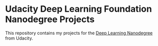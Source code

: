 # Udacity Deep Learning Foundation Nanodegree Projects

This repository contains my projects for the [Deep Learning Nanodegree](https://www.udacity.com/course/deep-learning-nanodegree-foundation--nd101) from Udacity.
